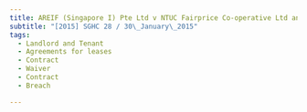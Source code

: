 ```yaml
---
title: AREIF (Singapore I) Pte Ltd v NTUC Fairprice Co-operative Ltd and another matter 
subtitle: "[2015] SGHC 28 / 30\_January\_2015"
tags:
  - Landlord and Tenant
  - Agreements for leases
  - Contract
  - Waiver
  - Contract
  - Breach

---
```


